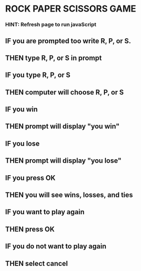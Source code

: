 # ROCK PAPER SCISSORS GAME 

### HINT: Refresh page to run javaScript
## IF you are prompted too write R, P, or S.
## THEN type R, P, or S in prompt
## IF you type R, P, or S 
## THEN computer will choose R, P, or S
## IF you win 
## THEN prompt will display "you win"
## IF you lose 
## THEN prompt will display "you lose"
## IF you press OK 
## THEN you will see wins, losses, and ties 
## IF you want to play again 
## THEN press OK 
## IF you do not want to play again
## THEN select cancel
